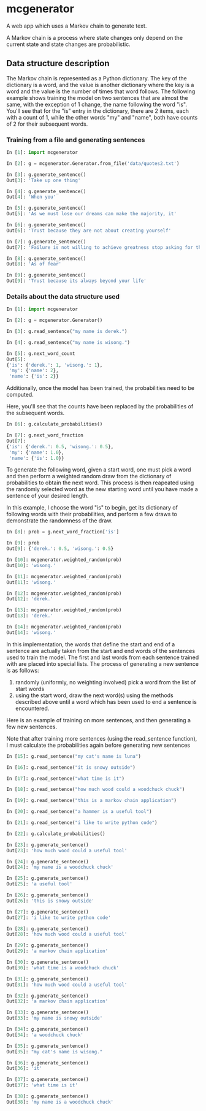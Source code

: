 # mcgenerator

A web app which uses a Markov chain to generate text.

A Markov chain is a process where state changes only depend on the current state
and state changes are probabilistic.

## Data structure description

The Markov chain is represented as a Python dictionary. The key of the dictionary
is a word, and the value is another dictionary where the key is a word and the value
is the number of times that word follows. The following example shows training the
model on two sentences that are almost the same, with the exception of 1 change, the
name following the word "is".  You'll see that for the "is" entry in the dictionary,
there are 2 items, each with a count of 1, while the other words "my" and "name", both
have counts of 2 for their subsequent words.

### Training from a file and generating sentences

```python
In [1]: import mcgenerator

In [2]: g = mcgenerator.Generator.from_file('data/quotes2.txt')

In [3]: g.generate_sentence()
Out[3]: 'Take up one thing'

In [4]: g.generate_sentence()
Out[4]: 'When you'

In [5]: g.generate_sentence()
Out[5]: 'As we must lose our dreams can make the majority, it'

In [6]: g.generate_sentence()
Out[6]: 'Trust because they are not about creating yourself'

In [7]: g.generate_sentence()
Out[7]: 'Failure is not willing to achieve greatness stop asking for the caterpillar thought the good to accept the firm resolve of value'

In [8]: g.generate_sentence()
Out[8]: 'As of fear'

In [9]: g.generate_sentence()
Out[9]: 'Trust because its always beyond your life'
```

### Details about the data structure used

```python
In [1]: import mcgenerator

In [2]: g = mcgenerator.Generator()

In [3]: g.read_sentence("my name is derek.")

In [4]: g.read_sentence("my name is wisong.")

In [5]: g.next_word_count
Out[5]: 
{'is': {'derek.': 1, 'wisong.': 1}, 
 'my': {'name': 2}, 
 'name': {'is': 2}}
```

Additionally, once the model has been trained, the probabilities need to be computed.

Here, you'll see that the counts have been replaced by the probabilities of the
subsequent words.

```python
In [6]: g.calculate_probabilities()

In [7]: g.next_word_fraction
Out[7]:
{'is': {'derek.': 0.5, 'wisong.': 0.5},
 'my': {'name': 1.0},
 'name': {'is': 1.0}}
```

To generate the following word, given a start word, one must pick a  word and then
perform a weighted random draw from the dictionary of probabilities to obtain the
next word. This process is then reapeated using the randomly selected word as the
new starting word until you have made a sentence of your desired length.

In this example, I choose the word "is" to begin, get its dictionary of following
words with their probabilities, and perform a few draws to demonstrate the randomness
of the draw.

```python
In [8]: prob = g.next_word_fraction['is']

In [9]: prob
Out[9]: {'derek.': 0.5, 'wisong.': 0.5}

In [10]: mcgenerator.weighted_random(prob)
Out[10]: 'wisong.'

In [11]: mcgenerator.weighted_random(prob)
Out[11]: 'wisong.'

In [12]: mcgenerator.weighted_random(prob)
Out[12]: 'derek.'

In [13]: mcgenerator.weighted_random(prob)
Out[13]: 'derek.'

In [14]: mcgenerator.weighted_random(prob)
Out[14]: 'wisong.'
```

In this implementation, the words that define the start and end of a sentence are actually
taken from the start and end words of the sentences used to train the model. The first and
last words from each sentence trained with are placed into special lists. The process of
generating a new sentence is as follows:

1. randomly (uniformly, no weighting involved) pick a word from the list of start words
2. using the start word, draw the next word(s) using the methods described above until a
   word which has been used to end a sentence is encountered.

Here is an example of training on more sentences, and then generating a few new sentences.

Note that after training more sentences (using the read_sentence function), I must calculate 
the probabilities again before generating new sentences

```python
In [15]: g.read_sentence("my cat's name is luna")

In [16]: g.read_sentence("it is snowy outside")

In [17]: g.read_sentence("what time is it")

In [18]: g.read_sentence("how much wood could a woodchuck chuck")

In [19]: g.read_sentence("this is a markov chain application")

In [20]: g.read_sentence("a hammer is a useful tool")

In [21]: g.read_sentence("i like to write python code")

In [22]: g.calculate_probabilities()

In [23]: g.generate_sentence()
Out[23]: 'how much wood could a useful tool'

In [24]: g.generate_sentence()
Out[24]: 'my name is a woodchuck chuck'

In [25]: g.generate_sentence()
Out[25]: 'a useful tool'

In [26]: g.generate_sentence()
Out[26]: 'this is snowy outside'

In [27]: g.generate_sentence()
Out[27]: 'i like to write python code'

In [28]: g.generate_sentence()
Out[28]: 'how much wood could a useful tool'

In [29]: g.generate_sentence()
Out[29]: 'a markov chain application'

In [30]: g.generate_sentence()
Out[30]: 'what time is a woodchuck chuck'

In [31]: g.generate_sentence()
Out[31]: 'how much wood could a useful tool'

In [32]: g.generate_sentence()
Out[32]: 'a markov chain application'

In [33]: g.generate_sentence()
Out[33]: 'my name is snowy outside'

In [34]: g.generate_sentence()
Out[34]: 'a woodchuck chuck'

In [35]: g.generate_sentence()
Out[35]: "my cat's name is wisong."

In [36]: g.generate_sentence()
Out[36]: 'it'

In [37]: g.generate_sentence()
Out[37]: 'what time is it'

In [38]: g.generate_sentence()
Out[38]: 'my name is a woodchuck chuck'

```
